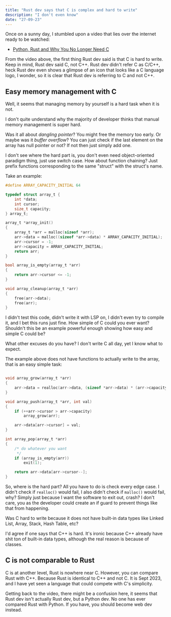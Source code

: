 ```yaml
---
title: "Rust dev says that C is complex and hard to write"
description: "I don't even know"
date: "27-09-23"
---
```


Once on a sunny day, I stumbled upon a video that lies over the internet ready to be watched:

- [Python, Rust and Why You No Longer Need C](https://www.youtube.com/watch?v=YSUYjuMqHpE)

From the video above, the first thing Rust dev said is that C is hard to write. Keep in mind, Rust dev said C, not C++. Rust dev didn't refer C as C/C++, heck Rust dev even shows a glimpse of an icon that looks like a C language logo, I wonder, so it is clear that Rust dev is referring to C and not C++.

## Easy memory management with C

Well, it seems that managing memory by yourself is a hard task when it is not.

I don't quite understand why the majority of developer thinks that manual memory management is super hard.

Was it all about _dangling pointer_? You might free the memory too early. Or maybe was it _buffer overflow_? You can just check if the last element on the array has null pointer or not? If not then just simply add one.

I don't see where the hard part is, you don't even need object-oriented paradigm thing, just use switch case. How about function chaining? Just prefix functions corresponding to the same "struct" with the struct's name.

Take an example:

```c
#define ARRAY_CAPACITY_INITIAL 64

typedef struct array_t {
    int *data;
    int cursor;
    size_t capacity;
} array_t;

array_t *array_init()
{
    array_t *arr = malloc(sizeof *arr);
    arr->data = malloc((sizeof *arr->data) * ARRAY_CAPACITY_INITIAL);
    arr->cursor = -1;
    arr->capacity = ARRAY_CAPACITY_INITIAL;
    return arr;
}

bool array_is_empty(array_t *arr)
{
    return arr->cursor <= -1;
}

void array_cleanup(array_t *arr)
{
    free(arr->data);
    free(arr);
}
```

I didn't test this code, didn't write it with LSP on, I didn't even try to compile it, and I bet this runs just fine. How simple of C could you ever want? Shouldn't this be an example powerful enough showing how easy and simple C could be?

What other excuses do you have? I don't write C all day, yet I know what to expect.

The example above does not have functions to actually write to the array, that is an easy simple task:


```c

void array_grow(array_t *arr)
{
    arr->data = realloc(arr->data, (sizeof *arr->data) * (arr->capacity + ARRAY_CAPACITY_INITIAL));
}

void array_push(array_t *arr, int val)
{
    if (++arr->cursor > arr->capacity)
        array_grow(arr);

    arr->data[arr->cursor] = val;
}

int array_pop(array_t *arr)
{
    /* do whatever you want
     */
    if (array_is_empty(arr))
        exit(1);

    return arr->data[arr->cursor--];
}
```

So, where is the hard part? All you have to do is check every edge case. I didn't check if `realloc()` would fail, I also didn't check if `malloc()` would fail, why? Simply just because I want the software to exit out, crash? I don't care, you as the developer could create an if guard to prevent things like that from happening.

Was C hard to write because it does not have built-in data types like Linked List, Array, Stack, Hash Table, etc?

I'd agree if one says that C++ is hard. It's ironic because C++ already have shit ton of built-in data types, although the real reason is because of classes.

## C is not comparable to Rust

C is at another level, Rust is nowhere near C. However, you can compare Rust with C++. Because Rust is identical to C++ and not C. It is Sept 2023, and I have yet seen a language that could compete with C's simplicity.

Getting back to the video, there might be a confusion here, it seems that Rust dev isn't actually Rust dev, but a Python dev. No one has ever compared Rust with Python. If you have, you should become web dev instead.
